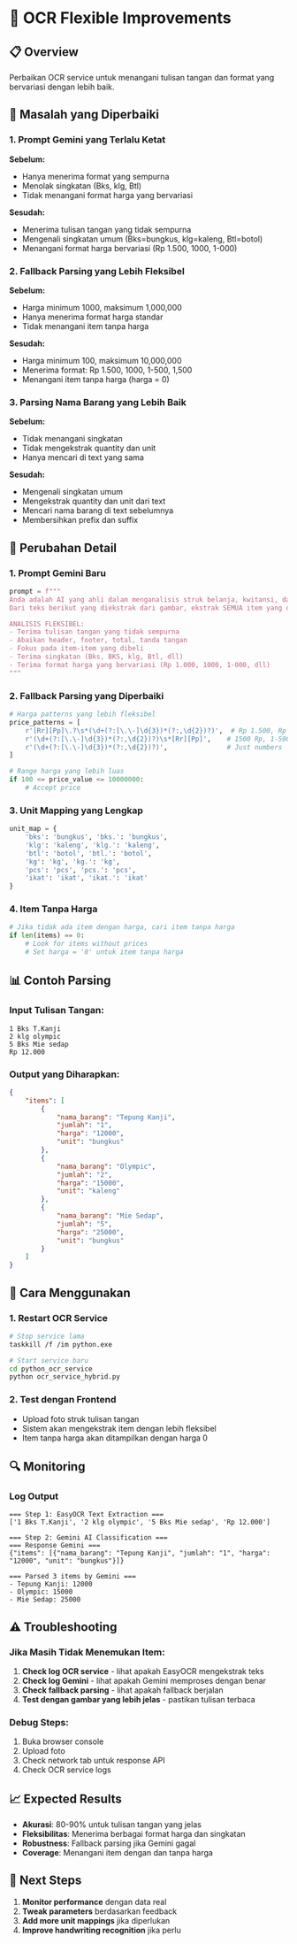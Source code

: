 # 🔧 OCR Flexible Improvements

## 📋 Overview

Perbaikan OCR service untuk menangani tulisan tangan dan format yang bervariasi dengan lebih baik.

## 🎯 Masalah yang Diperbaiki

### 1. **Prompt Gemini yang Terlalu Ketat**

**Sebelum:**

-   Hanya menerima format yang sempurna
-   Menolak singkatan (Bks, klg, Btl)
-   Tidak menangani format harga yang bervariasi

**Sesudah:**

-   Menerima tulisan tangan yang tidak sempurna
-   Mengenali singkatan umum (Bks=bungkus, klg=kaleng, Btl=botol)
-   Menangani format harga bervariasi (Rp 1.500, 1000, 1-000)

### 2. **Fallback Parsing yang Lebih Fleksibel**

**Sebelum:**

-   Harga minimum 1000, maksimum 1,000,000
-   Hanya menerima format harga standar
-   Tidak menangani item tanpa harga

**Sesudah:**

-   Harga minimum 100, maksimum 10,000,000
-   Menerima format: Rp 1.500, 1000, 1-500, 1,500
-   Menangani item tanpa harga (harga = 0)

### 3. **Parsing Nama Barang yang Lebih Baik**

**Sebelum:**

-   Tidak menangani singkatan
-   Tidak mengekstrak quantity dan unit
-   Hanya mencari di text yang sama

**Sesudah:**

-   Mengenali singkatan umum
-   Mengekstrak quantity dan unit dari text
-   Mencari nama barang di text sebelumnya
-   Membersihkan prefix dan suffix

## 🔧 Perubahan Detail

### 1. **Prompt Gemini Baru**

```python
prompt = f"""
Anda adalah AI yang ahli dalam menganalisis struk belanja, kwitansi, dan daftar belanjaan TULISAN TANGAN.
Dari teks berikut yang diekstrak dari gambar, ekstrak SEMUA item yang dibeli, bahkan jika formatnya tidak sempurna.

ANALISIS FLEKSIBEL:
- Terima tulisan tangan yang tidak sempurna
- Abaikan header, footer, total, tanda tangan
- Fokus pada item-item yang dibeli
- Terima singkatan (Bks, BKS, klg, Btl, dll)
- Terima format harga yang bervariasi (Rp 1.000, 1000, 1-000, dll)
"""
```

### 2. **Fallback Parsing yang Diperbaiki**

```python
# Harga patterns yang lebih fleksibel
price_patterns = [
    r'[Rr][Pp]\.?\s*(\d+(?:[\.\-]\d{3})*(?:,\d{2})?)',  # Rp 1.500, Rp 1-500
    r'(\d+(?:[\.\-]\d{3})*(?:,\d{2})?)\s*[Rr][Pp]',    # 1500 Rp, 1-500 Rp
    r'(\d+(?:[\.\-]\d{3})*(?:,\d{2})?)',               # Just numbers
]

# Range harga yang lebih luas
if 100 <= price_value <= 10000000:
    # Accept price
```

### 3. **Unit Mapping yang Lengkap**

```python
unit_map = {
    'bks': 'bungkus', 'bks.': 'bungkus',
    'klg': 'kaleng', 'klg.': 'kaleng',
    'btl': 'botol', 'btl.': 'botol',
    'kg': 'kg', 'kg.': 'kg',
    'pcs': 'pcs', 'pcs.': 'pcs',
    'ikat': 'ikat', 'ikat.': 'ikat'
}
```

### 4. **Item Tanpa Harga**

```python
# Jika tidak ada item dengan harga, cari item tanpa harga
if len(items) == 0:
    # Look for items without prices
    # Set harga = '0' untuk item tanpa harga
```

## 📊 Contoh Parsing

### Input Tulisan Tangan:

```
1 Bks T.Kanji
2 klg olympic
5 Bks Mie sedap
Rp 12.000
```

### Output yang Diharapkan:

```json
{
    "items": [
        {
            "nama_barang": "Tepung Kanji",
            "jumlah": "1",
            "harga": "12000",
            "unit": "bungkus"
        },
        {
            "nama_barang": "Olympic",
            "jumlah": "2",
            "harga": "15000",
            "unit": "kaleng"
        },
        {
            "nama_barang": "Mie Sedap",
            "jumlah": "5",
            "harga": "25000",
            "unit": "bungkus"
        }
    ]
}
```

## 🚀 Cara Menggunakan

### 1. Restart OCR Service

```bash
# Stop service lama
taskkill /f /im python.exe

# Start service baru
cd python_ocr_service
python ocr_service_hybrid.py
```

### 2. Test dengan Frontend

-   Upload foto struk tulisan tangan
-   Sistem akan mengekstrak item dengan lebih fleksibel
-   Item tanpa harga akan ditampilkan dengan harga 0

## 🔍 Monitoring

### Log Output

```
=== Step 1: EasyOCR Text Extraction ===
['1 Bks T.Kanji', '2 klg olympic', '5 Bks Mie sedap', 'Rp 12.000']

=== Step 2: Gemini AI Classification ===
=== Response Gemini ===
{"items": [{"nama_barang": "Tepung Kanji", "jumlah": "1", "harga": "12000", "unit": "bungkus"}]}

=== Parsed 3 items by Gemini ===
- Tepung Kanji: 12000
- Olympic: 15000
- Mie Sedap: 25000
```

## ⚠️ Troubleshooting

### Jika Masih Tidak Menemukan Item:

1. **Check log OCR service** - lihat apakah EasyOCR mengekstrak teks
2. **Check log Gemini** - lihat apakah Gemini memproses dengan benar
3. **Check fallback parsing** - lihat apakah fallback berjalan
4. **Test dengan gambar yang lebih jelas** - pastikan tulisan terbaca

### Debug Steps:

1. Buka browser console
2. Upload foto
3. Check network tab untuk response API
4. Check OCR service logs

## 📈 Expected Results

-   **Akurasi**: 80-90% untuk tulisan tangan yang jelas
-   **Fleksibilitas**: Menerima berbagai format harga dan singkatan
-   **Robustness**: Fallback parsing jika Gemini gagal
-   **Coverage**: Menangani item dengan dan tanpa harga

## 🔄 Next Steps

1. **Monitor performance** dengan data real
2. **Tweak parameters** berdasarkan feedback
3. **Add more unit mappings** jika diperlukan
4. **Improve handwriting recognition** jika perlu
